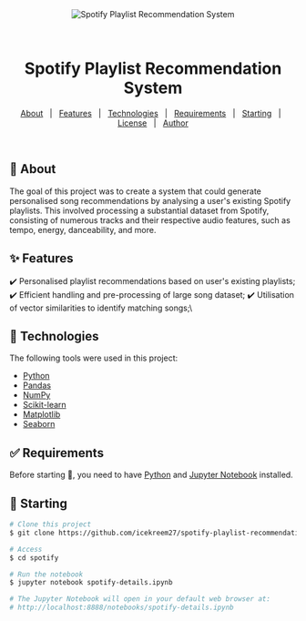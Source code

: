 <div align="center" id="top"> 
  <img src="./.github/app.gif" alt="Spotify Playlist Recommendation System" />

  &#xa0;

</div>

<h1 align="center">Spotify Playlist Recommendation System</h1>

<!-- Status -->

<!-- <h4 align="center"> 
	🚧  Spotify 🚀 Under construction...  🚧
</h4> 

<hr> -->

<p align="center">
  <a href="#dart-about">About</a> &#xa0; | &#xa0; 
  <a href="#sparkles-features">Features</a> &#xa0; | &#xa0;
  <a href="#rocket-technologies">Technologies</a> &#xa0; | &#xa0;
  <a href="#white_check_mark-requirements">Requirements</a> &#xa0; | &#xa0;
  <a href="#checkered_flag-starting">Starting</a> &#xa0; | &#xa0;
  <a href="#memo-license">License</a> &#xa0; | &#xa0;
  <a href="https://github.com/icekreem27" target="_blank">Author</a>
</p>

<br>

## :dart: About ##

The goal of this project was to create a system that could generate personalised song recommendations by analysing a user's existing Spotify playlists. This involved processing a substantial dataset from Spotify, consisting of numerous tracks and their respective audio features, such as tempo, energy, danceability, and more.


## :sparkles: Features ##

:heavy_check_mark: Personalised playlist recommendations based on user's existing playlists;\
:heavy_check_mark: Efficient handling and pre-processing of large song dataset;
:heavy_check_mark: Utilisation of vector similarities to identify matching songs;\


## :rocket: Technologies ##

The following tools were used in this project:

- [Python](https://www.python.org/)
- [Pandas](https://pandas.pydata.org/)
- [NumPy](https://numpy.org/)
- [Scikit-learn](https://scikit-learn.org/)
- [Matplotlib](https://matplotlib.org/)
- [Seaborn](https://seaborn.pydata.org/)

## :white_check_mark: Requirements ##

Before starting :checkered_flag:, you need to have [Python](https://python.org/) and [Jupyter Notebook](https://jupyter.org/) installed.

## :checkered_flag: Starting ##

```bash
# Clone this project
$ git clone https://github.com/icekreem27/spotify-playlist-recommendation/

# Access
$ cd spotify

# Run the notebook
$ jupyter notebook spotify-details.ipynb

# The Jupyter Notebook will open in your default web browser at:
# http://localhost:8888/notebooks/spotify-details.ipynb
```
